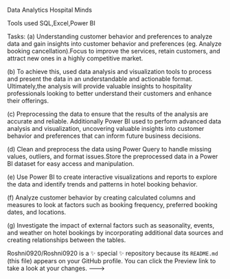 Data Analytics 
Hospital Minds

Tools used 
SQL,Excel,Power BI

Tasks:
(a) Understanding customer behavior and preferences to analyze data and gain insights into customer behavior and preferences (eg. Analyze booking cancellation).Focus to improve the services, retain customers, and attract new ones in a highly competitive market. 

(b) To achieve this, used data analysis and visualization tools to process and present the data in an understandable and actionable format. Ultimately,the analysis will provide valuable insights to hospitality professionals looking to better understand their customers and enhance their offerings.

(c) Preprocessing the data to ensure that the results of the analysis are accurate and reliable. Additionally Power BI used to perform advanced data analysis and visualization, uncovering valuable insights into customer behavior and preferences that can inform future business decisions.

(d) Clean and preprocess the data using Power Query to handle missing values, outliers, and format issues.Store the preprocessed data in a Power BI dataset for easy access and manipulation.

(e) Use Power BI to create interactive visualizations and reports to explore the data and identify trends and patterns in hotel booking behavior.

(f) Analyze customer behavior by creating calculated columns and measures to look at factors such as booking frequency, preferred booking dates, and locations.

(g) Investigate the impact of external factors such as seasonality, events, and weather on hotel bookings by incorporating additional data sources and creating relationships between the tables.





Roshni0920/Roshni0920 is a ✨ special ✨ repository because its `README.md` (this file) appears on your GitHub profile.
You can click the Preview link to take a look at your changes.
--->
